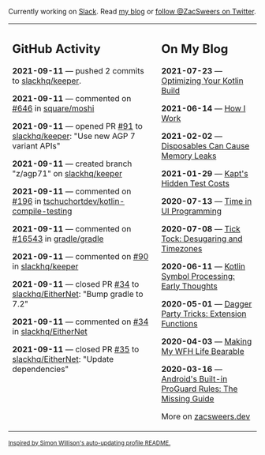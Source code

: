 Currently working on [Slack](https://slack.com/). Read [my blog](https://zacsweers.dev/) or [follow @ZacSweers on Twitter](https://twitter.com/ZacSweers).

<table><tr><td valign="top" width="60%">

## GitHub Activity
<!-- githubActivity starts -->
**2021-09-11** — pushed 2 commits to [slackhq/keeper](https://api.github.com/repos/slackhq/keeper).

**2021-09-11** — commented on [#646](https://github.com/square/moshi/issues/646#issuecomment-917486646) in [square/moshi](https://api.github.com/repos/square/moshi)

**2021-09-11** — opened PR [#91](https://api.github.com/repos/slackhq/keeper/pulls/91) to [slackhq/keeper](https://api.github.com/repos/slackhq/keeper): "Use new AGP 7 variant APIs"

**2021-09-11** — created branch "z/agp71" on [slackhq/keeper](https://api.github.com/repos/slackhq/keeper)

**2021-09-11** — commented on [#196](https://github.com/tschuchortdev/kotlin-compile-testing/issues/196#issuecomment-917479907) in [tschuchortdev/kotlin-compile-testing](https://api.github.com/repos/tschuchortdev/kotlin-compile-testing)

**2021-09-11** — commented on [#16543](https://github.com/gradle/gradle/issues/16543#issuecomment-917478557) in [gradle/gradle](https://api.github.com/repos/gradle/gradle)

**2021-09-11** — commented on [#90](https://github.com/slackhq/keeper/issues/90#issuecomment-917475695) in [slackhq/keeper](https://api.github.com/repos/slackhq/keeper)

**2021-09-11** — closed PR [#34](https://api.github.com/repos/slackhq/EitherNet/pulls/34) to [slackhq/EitherNet](https://api.github.com/repos/slackhq/EitherNet): "Bump gradle to 7.2"

**2021-09-11** — commented on [#34](https://github.com/slackhq/EitherNet/pull/34#issuecomment-917353697) in [slackhq/EitherNet](https://api.github.com/repos/slackhq/EitherNet)

**2021-09-11** — closed PR [#35](https://api.github.com/repos/slackhq/EitherNet/pulls/35) to [slackhq/EitherNet](https://api.github.com/repos/slackhq/EitherNet): "Update dependencies"
<!-- githubActivity ends -->
</td><td valign="top" width="40%">

## On My Blog
<!-- blog starts -->
**2021-07-23** — [Optimizing Your Kotlin Build](https://www.zacsweers.dev/optimizing-your-kotlin-build/)

**2021-06-14** — [How I Work](https://www.zacsweers.dev/how-i-work/)

**2021-02-02** — [Disposables Can Cause Memory Leaks](https://www.zacsweers.dev/disposables-can-cause-memory-leaks/)

**2021-01-29** — [Kapt's Hidden Test Costs](https://www.zacsweers.dev/kapts-hidden-test-costs/)

**2020-07-13** — [Time in UI Programming](https://www.zacsweers.dev/time-in-ui/)

**2020-07-08** — [Tick Tock: Desugaring and Timezones](https://www.zacsweers.dev/ticktock-desugaring-timezones/)

**2020-06-11** — [Kotlin Symbol Processing: Early Thoughts](https://www.zacsweers.dev/kotlin-symbol-processor-early-thoughts/)

**2020-05-01** — [Dagger Party Tricks: Extension Functions](https://www.zacsweers.dev/dagger-party-tricks-extension-functions/)

**2020-04-03** — [Making My WFH Life Bearable](https://www.zacsweers.dev/making-wfh-life-bearable/)

**2020-03-16** — [Android's Built-in ProGuard Rules: The Missing Guide](https://www.zacsweers.dev/android-proguard-rules/)
<!-- blog ends -->
More on [zacsweers.dev](https://zacsweers.dev/)
</td></tr></table>

<sub><a href="https://simonwillison.net/2020/Jul/10/self-updating-profile-readme/">Inspired by Simon Willison's auto-updating profile README.</a></sub>